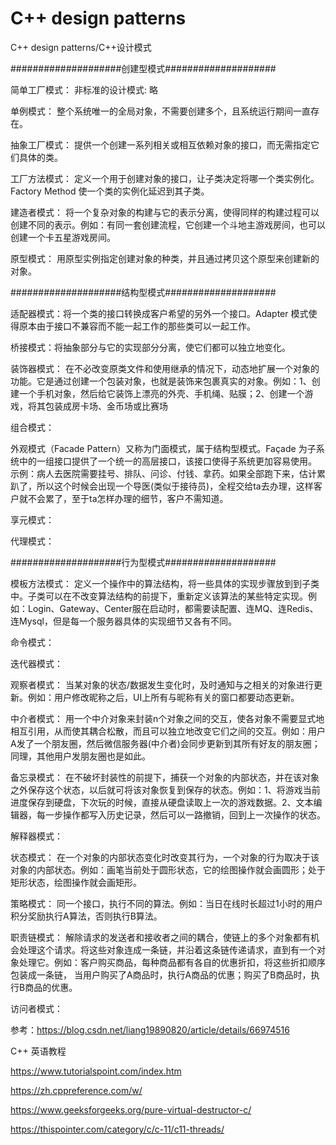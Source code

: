 # C++ design patterns

C++ design patterns/C++设计模式

####################创建型模式####################

简单工厂模式：
非标准的设计模式: 略

单例模式：
整个系统唯一的全局对象，不需要创建多个，且系统运行期间一直存在。

抽象工厂模式：
提供一个创建一系列相关或相互依赖对象的接口，而无需指定它们具体的类。

工厂方法模式：
定义一个用于创建对象的接口，让子类决定将哪一个类实例化。Factory Method 使一个类的实例化延迟到其子类。

建造者模式：
将一个复杂对象的构建与它的表示分离，使得同样的构建过程可以创建不同的表示。例如：有同一套创建流程，它创建一个斗地主游戏房间，也可以创建一个卡五星游戏房间。

原型模式：
用原型实例指定创建对象的种类，并且通过拷贝这个原型来创建新的对象。

####################结构型模式####################

适配器模式：将一个类的接口转换成客户希望的另外一个接口。Adapter 模式使得原本由于接口不兼容而不能一起工作的那些类可以一起工作。

桥接模式：将抽象部分与它的实现部分分离，使它们都可以独立地变化。

装饰器模式：
在不必改变原类文件和使用继承的情况下，动态地扩展一个对象的功能。它是通过创建一个包装对象，也就是装饰来包裹真实的对象。例如：1、创建一个手机对象，然后给它装饰上漂亮的外壳、手机绳、贴膜；2、创建一个游戏，将其包装成房卡场、金币场或比赛场

组合模式：

外观模式（Facade Pattern）又称为门面模式，属于结构型模式。Façade 为子系统中的一组接口提供了一个统一的高层接口，该接口使得子系统更加容易使用。
示例：病人去医院需要挂号、排队、问诊、付钱、拿药。如果全部跑下来，估计累趴了，所以这个时候会出现一个导医(类似于接待员)，全程交给ta去办理，这样客户就不会累了，至于ta怎样办理的细节，客户不需知道。

享元模式：

代理模式：

####################行为型模式####################

模板方法模式：
定义一个操作中的算法结构，将一些具体的实现步骤放到到子类中。子类可以在不改变算法结构的前提下，重新定义该算法的某些特定实现。例如：Login、Gateway、Center服在启动时，都需要读配置、连MQ、连Redis、连Mysql，但是每一个服务器具体的实现细节又各有不同。

命令模式：

迭代器模式：

观察者模式：
当某对象的状态/数据发生变化时，及时通知与之相关的对象进行更新。例如：用户修改昵称之后，UI上所有与昵称有关的窗口都要动态更新。

中介者模式：
用一个中介对象来封装n个对象之间的交互，使各对象不需要显式地相互引用，从而使其耦合松散，而且可以独立地改变它们之间的交互。例如：用户A发了一个朋友圈，然后微信服务器(中介者)会同步更新到其所有好友的朋友圈；同理，其他用户发朋友圈也是如此。

备忘录模式：
在不破坏封装性的前提下，捕获一个对象的内部状态，并在该对象之外保存这个状态，以后就可将该对象恢复到保存的状态。例如：1、将游戏当前进度保存到硬盘，下次玩的时候，直接从硬盘读取上一次的游戏数据。2、文本编辑器，每一步操作都写入历史记录，然后可以一路撤销，回到上一次操作的状态。

解释器模式：

状态模式：
在一个对象的内部状态变化时改变其行为，一个对象的行为取决于该对象的内部状态。例如：画笔当前处于圆形状态，它的绘图操作就会画圆形；处于矩形状态，绘图操作就会画矩形。

策略模式：
同一个接口，执行不同的算法。例如：当日在线时长超过1小时的用户积分奖励执行A算法，否则执行B算法。

职责链模式：
解除请求的发送者和接收者之间的耦合，使链上的多个对象都有机会处理这个请求。将这些对象连成一条链，并沿着这条链传递请求，直到有一个对象处理它。例如：客户购买商品，每种商品都有各自的优惠折扣，将这些折扣顺序包装成一条链，
当用户购买了A商品时，执行A商品的优惠；购买了B商品时，执行B商品的优惠。

访问者模式：


参考：https://blog.csdn.net/liang19890820/article/details/66974516

C++ 英语教程

https://www.tutorialspoint.com/index.htm

https://zh.cppreference.com/w/

https://www.geeksforgeeks.org/pure-virtual-destructor-c/

https://thispointer.com/category/c/c-11/c11-threads/
